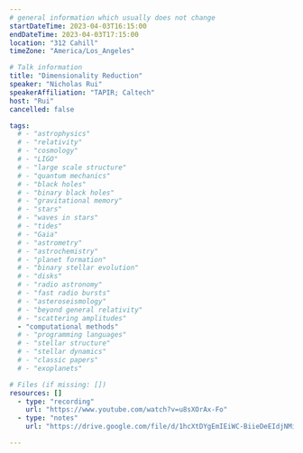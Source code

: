 ```yaml
---
# general information which usually does not change
startDateTime: 2023-04-03T16:15:00
endDateTime: 2023-04-03T17:15:00
location: "312 Cahill"
timeZone: "America/Los_Angeles"

# Talk information
title: "Dimensionality Reduction"
speaker: "Nicholas Rui"
speakerAffiliation: "TAPIR; Caltech"
host: "Rui"
cancelled: false

tags:
  # - "astrophysics"
  # - "relativity"
  # - "cosmology"
  # - "LIGO"
  # - "large scale structure"
  # - "quantum mechanics"
  # - "black holes"
  # - "binary black holes"
  # - "gravitational memory"
  # - "stars"
  # - "waves in stars"
  # - "tides"
  # - "Gaia"
  # - "astrometry"
  # - "astrochemistry"
  # - "planet formation"
  # - "binary stellar evolution"
  # - "disks"
  # - "radio astronomy"
  # - "fast radio bursts"
  # - "asteroseismology"
  # - "beyond general relativity"
  # - "scattering amplitudes"
  - "computational methods"
  # - "programming languages"
  # - "stellar structure"
  # - "stellar dynamics"
  # - "classic papers"
  # - "exoplanets"

# Files (if missing: [])
resources: []
  - type: "recording"
    url: "https://www.youtube.com/watch?v=u8sXOrAx-Fo"
  - type: "notes"
    url: "https://drive.google.com/file/d/1hcXtDYgEmIEiWC-BiieDeEIdjNMiqk6z/view?usp=drive_link"

---
```




